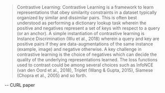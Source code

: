 > Contrastive Learning: Contrastive Learning is a framework to learn representations that obey similarity constraints
in a dataset typically organized by similar and dissimilar
pairs. This is often best understood as performing a dictionary lookup task wherein the positive and negatives represent a set of keys with respect to a query (or an anchor).
A simple instantiation of contrastive learning is Instance
Discrimination (Wu et al., 2018) wherein a query and key
are positive pairs if they are data-augmentations of the same
instance (example, image) and negative otherwise. A key
challenge in contrastive learning is the choice of negatives
which can decide the quality of the underlying representations learned. The loss functions used to contrast could be
among several choices such as InfoNCE (van den Oord et al.,
2018), Triplet (Wang & Gupta, 2015), Siamese (Chopra
et al., 2005) and so forth.

-- CURL paper